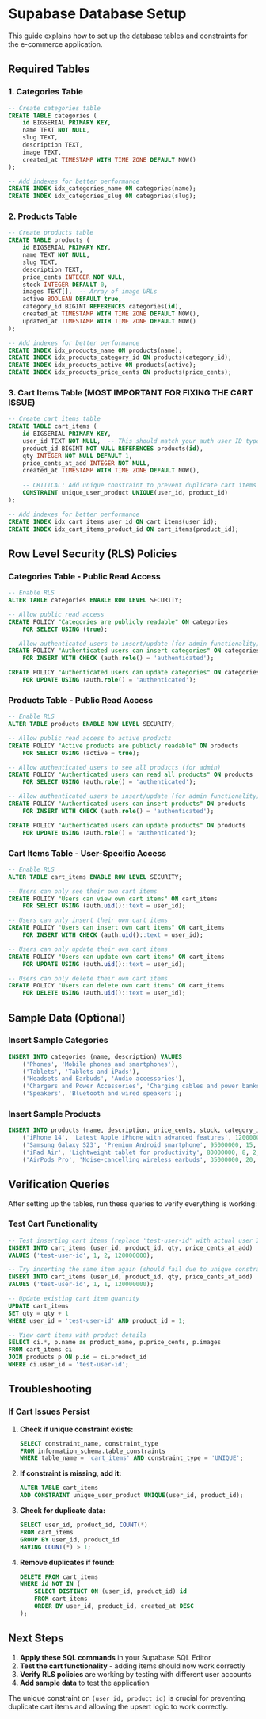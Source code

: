 # Supabase Database Setup

This guide explains how to set up the database tables and constraints for the e-commerce application.

## Required Tables

### 1. Categories Table

```sql
-- Create categories table
CREATE TABLE categories (
    id BIGSERIAL PRIMARY KEY,
    name TEXT NOT NULL,
    slug TEXT,
    description TEXT,
    image TEXT,
    created_at TIMESTAMP WITH TIME ZONE DEFAULT NOW()
);

-- Add indexes for better performance
CREATE INDEX idx_categories_name ON categories(name);
CREATE INDEX idx_categories_slug ON categories(slug);
```

### 2. Products Table

```sql
-- Create products table
CREATE TABLE products (
    id BIGSERIAL PRIMARY KEY,
    name TEXT NOT NULL,
    slug TEXT,
    description TEXT,
    price_cents INTEGER NOT NULL,
    stock INTEGER DEFAULT 0,
    images TEXT[],  -- Array of image URLs
    active BOOLEAN DEFAULT true,
    category_id BIGINT REFERENCES categories(id),
    created_at TIMESTAMP WITH TIME ZONE DEFAULT NOW(),
    updated_at TIMESTAMP WITH TIME ZONE DEFAULT NOW()
);

-- Add indexes for better performance
CREATE INDEX idx_products_name ON products(name);
CREATE INDEX idx_products_category_id ON products(category_id);
CREATE INDEX idx_products_active ON products(active);
CREATE INDEX idx_products_price_cents ON products(price_cents);
```

### 3. Cart Items Table (MOST IMPORTANT FOR FIXING THE CART ISSUE)

```sql
-- Create cart_items table
CREATE TABLE cart_items (
    id BIGSERIAL PRIMARY KEY,
    user_id TEXT NOT NULL,  -- This should match your auth user ID type
    product_id BIGINT NOT NULL REFERENCES products(id),
    qty INTEGER NOT NULL DEFAULT 1,
    price_cents_at_add INTEGER NOT NULL,
    created_at TIMESTAMP WITH TIME ZONE DEFAULT NOW(),
    
    -- CRITICAL: Add unique constraint to prevent duplicate cart items
    CONSTRAINT unique_user_product UNIQUE(user_id, product_id)
);

-- Add indexes for better performance
CREATE INDEX idx_cart_items_user_id ON cart_items(user_id);
CREATE INDEX idx_cart_items_product_id ON cart_items(product_id);
```

## Row Level Security (RLS) Policies

### Categories Table - Public Read Access

```sql
-- Enable RLS
ALTER TABLE categories ENABLE ROW LEVEL SECURITY;

-- Allow public read access
CREATE POLICY "Categories are publicly readable" ON categories
    FOR SELECT USING (true);

-- Allow authenticated users to insert/update (for admin functionality)
CREATE POLICY "Authenticated users can insert categories" ON categories
    FOR INSERT WITH CHECK (auth.role() = 'authenticated');

CREATE POLICY "Authenticated users can update categories" ON categories
    FOR UPDATE USING (auth.role() = 'authenticated');
```

### Products Table - Public Read Access

```sql
-- Enable RLS
ALTER TABLE products ENABLE ROW LEVEL SECURITY;

-- Allow public read access to active products
CREATE POLICY "Active products are publicly readable" ON products
    FOR SELECT USING (active = true);

-- Allow authenticated users to see all products (for admin)
CREATE POLICY "Authenticated users can read all products" ON products
    FOR SELECT USING (auth.role() = 'authenticated');

-- Allow authenticated users to insert/update (for admin functionality)
CREATE POLICY "Authenticated users can insert products" ON products
    FOR INSERT WITH CHECK (auth.role() = 'authenticated');

CREATE POLICY "Authenticated users can update products" ON products
    FOR UPDATE USING (auth.role() = 'authenticated');
```

### Cart Items Table - User-Specific Access

```sql
-- Enable RLS
ALTER TABLE cart_items ENABLE ROW LEVEL SECURITY;

-- Users can only see their own cart items
CREATE POLICY "Users can view own cart items" ON cart_items
    FOR SELECT USING (auth.uid()::text = user_id);

-- Users can only insert their own cart items
CREATE POLICY "Users can insert own cart items" ON cart_items
    FOR INSERT WITH CHECK (auth.uid()::text = user_id);

-- Users can only update their own cart items
CREATE POLICY "Users can update own cart items" ON cart_items
    FOR UPDATE USING (auth.uid()::text = user_id);

-- Users can only delete their own cart items
CREATE POLICY "Users can delete own cart items" ON cart_items
    FOR DELETE USING (auth.uid()::text = user_id);
```

## Sample Data (Optional)

### Insert Sample Categories

```sql
INSERT INTO categories (name, description) VALUES
    ('Phones', 'Mobile phones and smartphones'),
    ('Tablets', 'Tablets and iPads'),
    ('Headsets and Earbuds', 'Audio accessories'),
    ('Chargers and Power Accessories', 'Charging cables and power banks'),
    ('Speakers', 'Bluetooth and wired speakers');
```

### Insert Sample Products

```sql
INSERT INTO products (name, description, price_cents, stock, category_id, images) VALUES
    ('iPhone 14', 'Latest Apple iPhone with advanced features', 120000000, 10, 1, ARRAY['https://example.com/iphone14.jpg']),
    ('Samsung Galaxy S23', 'Premium Android smartphone', 95000000, 15, 1, ARRAY['https://example.com/galaxy-s23.jpg']),
    ('iPad Air', 'Lightweight tablet for productivity', 80000000, 8, 2, ARRAY['https://example.com/ipad-air.jpg']),
    ('AirPods Pro', 'Noise-cancelling wireless earbuds', 35000000, 20, 3, ARRAY['https://example.com/airpods-pro.jpg']);
```

## Verification Queries

After setting up the tables, run these queries to verify everything is working:

### Test Cart Functionality

```sql
-- Test inserting cart items (replace 'test-user-id' with actual user ID)
INSERT INTO cart_items (user_id, product_id, qty, price_cents_at_add) 
VALUES ('test-user-id', 1, 2, 120000000);

-- Try inserting the same item again (should fail due to unique constraint)
INSERT INTO cart_items (user_id, product_id, qty, price_cents_at_add) 
VALUES ('test-user-id', 1, 1, 120000000);

-- Update existing cart item quantity
UPDATE cart_items 
SET qty = qty + 1 
WHERE user_id = 'test-user-id' AND product_id = 1;

-- View cart items with product details
SELECT ci.*, p.name as product_name, p.price_cents, p.images
FROM cart_items ci
JOIN products p ON p.id = ci.product_id
WHERE ci.user_id = 'test-user-id';
```

## Troubleshooting

### If Cart Issues Persist

1. **Check if unique constraint exists:**
   ```sql
   SELECT constraint_name, constraint_type 
   FROM information_schema.table_constraints 
   WHERE table_name = 'cart_items' AND constraint_type = 'UNIQUE';
   ```

2. **If constraint is missing, add it:**
   ```sql
   ALTER TABLE cart_items 
   ADD CONSTRAINT unique_user_product UNIQUE(user_id, product_id);
   ```

3. **Check for duplicate data:**
   ```sql
   SELECT user_id, product_id, COUNT(*) 
   FROM cart_items 
   GROUP BY user_id, product_id 
   HAVING COUNT(*) > 1;
   ```

4. **Remove duplicates if found:**
   ```sql
   DELETE FROM cart_items 
   WHERE id NOT IN (
       SELECT DISTINCT ON (user_id, product_id) id 
       FROM cart_items 
       ORDER BY user_id, product_id, created_at DESC
   );
   ```

## Next Steps

1. **Apply these SQL commands** in your Supabase SQL Editor
2. **Test the cart functionality** - adding items should now work correctly
3. **Verify RLS policies** are working by testing with different user accounts
4. **Add sample data** to test the application

The unique constraint on `(user_id, product_id)` is crucial for preventing duplicate cart items and allowing the upsert logic to work correctly.